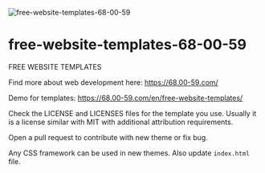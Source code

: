 ![free-website-templates-68-00-59](https://cdn.pixabay.com/photo/2016/08/27/12/06/website-1624028_960_720.png)
# free-website-templates-68-00-59

FREE WEBSITE TEMPLATES

Find more about web development here: https://68.00-59.com/

Demo for templates: https://68.00-59.com/en/free-website-templates/

Check the LICENSE and LICENSES files for the template you use. Usually it is a license similar with MIT with additional attribution requirements.

Open a pull request to contribute with new theme or fix bug. 

Any CSS framework can be used in new themes. Also update `index.html` file.
